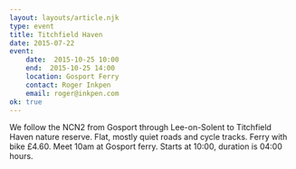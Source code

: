 ```yaml
---
layout: layouts/article.njk
type: event
title: Titchfield Haven
date: 2015-07-22
event:
    date:  2015-10-25 10:00
    end:  2015-10-25 14:00
    location: Gosport Ferry
    contact: Roger Inkpen
    email: roger@inkpen.com
ok: true
---
```


We follow the NCN2 from Gosport through Lee-on-Solent to Titchfield Haven nature reserve.  Flat, mostly quiet roads and cycle tracks.  Ferry with bike £4.60.  Meet 10am at Gosport ferry.
Starts at 10:00, duration is 04:00 hours.

